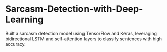 # Sarcasm-Detection-with-Deep-Learning
Built a sarcasm detection model using TensorFlow and Keras, leveraging bidirectional LSTM and self-attention layers to classify sentences with high accuracy.
